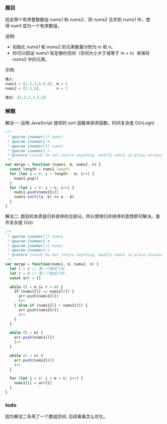 ### 题目

给定两个有序整数数组 nums1 和 nums2，将 nums2 合并到 nums1 中，使得 num1 成为一个有序数组。

说明:

* 初始化 nums1 和 nums2 的元素数量分别为 m 和 n。
* 你可以假设 nums1 有足够的空间（空间大小大于或等于 m + n）来保存 nums2 中的元素。

示例:

```js
输入:
nums1 = [1,2,3,0,0,0], m = 3
nums2 = [2,5,6],       n = 3

输出: [1,2,2,3,5,6]
```

### 解题

解法一: 运用 JavaScript 提供的 sort 函数来排序函数。时间复杂度 O(nLogn)

```js
/**
 * @param {number[]} nums1
 * @param {number} m
 * @param {number[]} nums2
 * @param {number} n
 * @return {void} Do not return anything, modify nums1 in-place instead.
 */
var merge = function (nums1, m, nums2, n) {
  const length = nums1.length
  for (let i = 0; i < length - m; i++) {
    nums1.pop()
  }
  for (let i = 0; i < n; i++) {
    nums1.push(nums2[i])
    nums1.sort((a, b) => a - b)
  }
}
```

解法二: 题目的本质是归并排序的合部分。所以使用归并排序的思想即可解决。事件复杂度 O(n)

```js
/**
 * @param {number[]} nums1
 * @param {number} m
 * @param {number[]} nums2
 * @param {number} n
 * @return {void} Do not return anything, modify nums1 in-place instead.
 */
var merge = function(nums1, m, nums2, n) {
  let l = 0 // 第一个数组下标
  let r = 0 // 第二个数组下标
  const arr = []

  while (l < m && r < n) {
    if (nums1[l] <= nums2[r]) {
      arr.push(nums1[l])
      l++
    } else if (nums1[l] > nums2[r]) {
      arr.push(nums2[r])
      r++
    }
  }

  while (l < m) {
    arr.push(nums1[l])
    l++
  }

  while (r < n) {
    arr.push(nums2[r])
    r++
  }

  for (let i = 0; i < m + n; i++) {
    nums1[i] = arr[i]
  }
}
```

### todo

因为解法二多用了一个数组空间, 后续看看怎么优化。